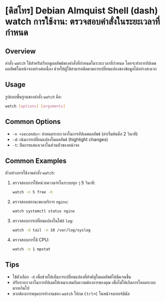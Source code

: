 # [ดิสโทร] Debian Almquist Shell (dash) watch การใช้งาน: ตรวจสอบคำสั่งในระยะเวลาที่กำหนด

## Overview
คำสั่ง `watch` ใช้สำหรับเรียกดูผลลัพธ์ของคำสั่งที่กำหนดในระยะเวลาที่กำหนด โดยจะทำการอัปเดตผลลัพธ์ในหน้าจออย่างต่อเนื่อง ช่วยให้ผู้ใช้สามารถติดตามการเปลี่ยนแปลงของข้อมูลได้อย่างสะดวก

## Usage
รูปแบบพื้นฐานของคำสั่ง `watch` คือ:

```bash
watch [options] [arguments]
```

## Common Options
- `-n <seconds>`: กำหนดระยะเวลาในการอัปเดตผลลัพธ์ (ค่าเริ่มต้นคือ 2 วินาที)
- `-d`: เน้นการเปลี่ยนแปลงในผลลัพธ์ (highlight changes)
- `-t`: ปิดการแสดงเวลาในส่วนหัวของหน้าจอ

## Common Examples
ตัวอย่างการใช้งานคำสั่ง `watch`:

1. ตรวจสอบการใช้หน่วยความจำในระบบทุก ๆ 5 วินาที:
   ```bash
   watch -n 5 free -h
   ```

2. ตรวจสอบสถานะของบริการ `nginx`:
   ```bash
   watch systemctl status nginx
   ```

3. ตรวจสอบการเปลี่ยนแปลงในไฟล์ `log`:
   ```bash
   watch -d tail -n 10 /var/log/syslog
   ```

4. ตรวจสอบการใช้ CPU:
   ```bash
   watch -n 1 mpstat
   ```

## Tips
- ใช้ตัวเลือก `-d` เพื่อช่วยให้เห็นการเปลี่ยนแปลงที่สำคัญในผลลัพธ์ได้ชัดเจนขึ้น
- ปรับระยะเวลาในการอัปเดตให้เหมาะสมกับความต้องการของคุณ เพื่อไม่ให้เกิดการโหลดระบบมากเกินไป
- หากต้องการหยุดการทำงานของ `watch` ให้กด `Ctrl+C` ในหน้าจอเทอร์มินัล